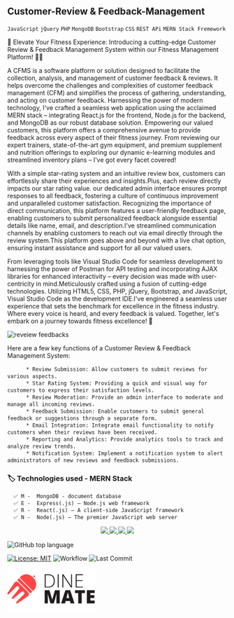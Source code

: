 ## Customer-Review & Feedback-Management
`JavaScript` `jQuery` `PHP` `MongoDB` `Bootstrap` `CSS` `REST APi` `MERN Stack Fremework`

🌟 Elevate Your Fitness Experience: Introducing a cutting-edge Customer Review & Feedback Management System within our Fitness Management Platform! 🏋️‍♂️

A CFMS is a software platform or solution designed to facilitate the collection, analysis, and management of customer feedback &amp; reviews.
It helps overcome the challenges and complexities of customer feedback management (CFM) and simplifies the process of gathering, understanding, and acting on customer feedback. 
Harnessing the power of modern technology, I've crafted a seamless web application using the acclaimed MERN stack – integrating React.js for the frontend, Node.js for the backend, 
and MongoDB as our robust database solution.
Empowering our valued customers, this platform offers a comprehensive avenue to provide feedback across every aspect of their fitness journey. From reviewing our expert trainers, 
state-of-the-art gym equipment, and premium supplement and nutrition offerings to exploring our dynamic e-learning modules and streamlined inventory plans – I've got every facet covered!

With a simple star-rating system and an intuitive review box, customers can effortlessly share their experiences and insights.Plus, each review directly impacts our star rating value.
our dedicated admin interface ensures prompt responses to all feedback, fostering a culture of continuous improvement and unparalleled customer satisfaction.
Recognizing the importance of direct communication, this platform features a user-friendly feedback page, enabling customers to submit personalized feedback alongside essential
details like name, email, and description.I've streamlined communication channels by enabling customers to reach out via email directly through the review system.This platform goes above 
and beyond with a live chat option, ensuring instant assistance and support for all our valued users.

From leveraging tools like Visual Studio Code for seamless development to harnessing the power of Postman for API testing and incorporating AJAX libraries for enhanced interactivity 
– every decision was made with user-centricity in mind.Meticulously crafted using a fusion of cutting-edge technologies. Utilizing HTML5, CSS, PHP, jQuery, Bootstrap, and JavaScript, 
Visual Studio Code as the development IDE.I've engineered a seamless user experience that sets the benchmark for excellence in the fitness industry. 
Where every voice is heard, and every feedback is valued. Together, let's embark on a journey towards fitness excellence! 💪


![reveiew feedbacks](https://github.com/Randika00/Customer-Reviews-Feedback-Management/assets/89309192/e840b43a-efd0-4755-b8e5-fb6180bd7b7d)

Here are a few key functions of a Customer Review & Feedback Management System:

          * Review Submission: Allow customers to submit reviews for various aspects.
          * Star Rating System: Providing a quick and visual way for customers to express their satisfaction levels.
          * Review Moderation: Provide an admin interface to moderate and manage all incoming reviews.
          * Feedback Submission: Enable customers to submit general feedback or suggestions through a separate form.
          * Email Integration: Integrate email functionality to notify customers when their reviews have been received.
          * Reporting and Analytics: Provide analytics tools to track and analyze review trends.
          * Notification System: Implement a notification system to alert administrators of new reviews and feedback submissions.

### 🏷️ Technologies used - MERN Stack
      ✅ M -  MongoDB - document database
      ✅ E -  Express(.js) — Node.js web framework
      ✅ R -  React(.js) — A client-side JavaScript framework    
      ✅ N -  Node(.js) — The premier JavaScript web server

<p align ="center">
<a href = "https://www.mongodb.com/"><img src="https://img.icons8.com/external-tal-revivo-color-tal-revivo/48/null/external-mongodb-a-cross-platform-document-oriented-database-program-logo-color-tal-revivo.png"/>
<a href = "https://expressjs.com/"><img src="https://img.icons8.com/office/48/null/express-js.png"/>
<a href = "https://reactjs.org/"><img src="https://img.icons8.com/office/48/null/react.png"/>
<a herf = "https://nodejs.org/en/"> <img src="https://img.icons8.com/fluency/48/null/node-js.png"/>
</p>

<p>
  <img alt="GitHub top language" src="https://img.shields.io/github/languages/top/Randika00/Customer-Reviews-Feedback-Management">
</p>


[![License: MIT](https://img.shields.io/badge/License-MIT-yellow.svg)](https://opensource.org/licenses/MIT)
![Workflow](https://img.shields.io/github/actions/workflow/status/Group-52/DineMate-2.0/deploy.yaml?branch=main&style=flat)
![Last Commit](https://img.shields.io/github/last-commit/Group-52/DineMate-2.0)

<picture>

  <source media="(prefers-color-scheme: dark)" srcset="https://raw.githubusercontent.com/Group-52/DineMate-2.0/dev/public/assets/images/logos/logo_Full%20Logo%20White_Full%20Logo%20White.svg">

  <source media="(prefers-color-scheme: light)" srcset="https://raw.githubusercontent.com/Group-52/DineMate-2.0/dev/public/assets/images/logos/logo_Full%20Logo.svg">

  <img alt="Hashnode logo" src="https://raw.githubusercontent.com/Group-52/DineMate-2.0/dev/public/assets/images/logos/logo_Full%20Logo.svg" height="100">

</picture>






  
